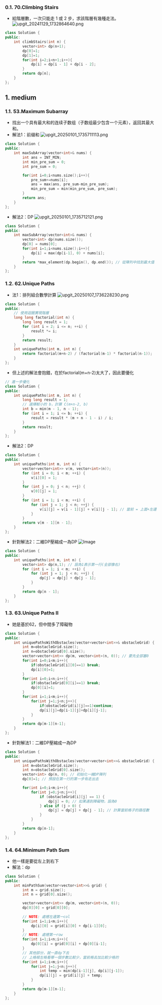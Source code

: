 ### 0.1. 70.Climbing Stairs

-   給階層數，一次只能走 1 或 2 步，求該階層有幾種走法。
    ![upgit_20241129_1732864640.png](https://raw.githubusercontent.com/kcwc1029/obsidian-upgit-image/main/2024/11/upgit_20241129_1732864640.png)

```cpp
class Solution {
public:
    int climbStairs(int n) {
        vector<int> dp(n+1);
        dp[0]=1;
        dp[1]=1;
        for(int i=2;i<n+1;i++){
            dp[i] = dp[i - 1] + dp[i - 2];
        }
        return dp[n];
    }
};
```


## 1. medium
### 1.1. 53.Maximum Subarray
- 找出一个具有最大和的连续子数组（子数组最少包含一个元素），返回其最大和。
- 解法1：前缀和
![upgit_20250101_1735711113.png](https://raw.githubusercontent.com/kcwc1029/obsidian-upgit-image/main/2025/01/upgit_20250101_1735711113.png)

```cpp
class Solution {
public:
    int maxSubArray(vector<int>& nums) {
        int ans = INT_MIN;
        int min_pre_sum = 0;
        int pre_sum = 0;

        for(int i=0;i<nums.size();i++){
            pre_sum+=nums[i];
            ans = max(ans, pre_sum-min_pre_sum);
            min_pre_sum = min(min_pre_sum, pre_sum);
        }
        return ans;
    }
};
```

- 解法2：DP
![upgit_20250101_1735712121.png](https://raw.githubusercontent.com/kcwc1029/obsidian-upgit-image/main/2025/01/upgit_20250101_1735712121.png)
```cpp
class Solution {
public:
    int maxSubArray(vector<int>& nums) {
        vector<int> dp(nums.size());
        dp[0] = nums[0];
        for(int i=1;i<nums.size();i++){
            dp[i] = max(dp[i-1], 0) + nums[i];
        }
        return *max_element(dp.begin(), dp.end()); // 從陣列中找到最大值
    }
};
```

### 1.2. 62.Unique Paths
- 法1：排列組合數學計算
![upgit_20250107_1736228230.png](https://raw.githubusercontent.com/kcwc1029/obsidian-upgit-image/main/2025/01/upgit_20250107_1736228230.png)

```cpp
class Solution {
public:
    // 使用迴圈實現階層
    long long factorial(int n) {
        long long result = 1;
        for (int i = 2; i <= n; ++i) {
            result *= i;
        }
        return result;
    }
    int uniquePaths(int m, int n) {
        return factorial(m+n-2) / (factorial(m-1) * factorial(n-1));
    }
};
```

- 但上述的解法會抱錯，在於factorial(m+n-2)太大了，因此要優化
```cpp
// 進一步優化
class Solution {
public:
    int uniquePaths(int m, int n) {
        long long result = 1;
        // 選擇較小的 b，計算 C(m+n-2, b)
        int b = min(m - 1, n - 1);
        for (int i = 1; i <= b; ++i) {
            result = result * (m + n - 1 - i) / i; 
        }
        return result;
    }
};
```
- 解法2：DP
```cpp
class Solution {
public:
    int uniquePaths(int m, int n) {
        vector<vector<int>> v(m, vector<int>(n));
        for (int i = 0; i < m; ++i) {
            v[i][0] = 1;
        }
        for (int j = 0; j < n; ++j) {
            v[0][j] = 1;
        }
        for (int i = 1; i < m; ++i) {
            for (int j = 1; j < n; ++j) {
                v[i][j] = v[i - 1][j] + v[i][j - 1]; // 當前 = 上面+左邊
            }
        }
        return v[m - 1][n - 1];
    }
};
```
- 針對解法2：二維DP壓縮成一為DP
![Image](https://media.discordapp.net/attachments/1286741860538122281/1326360050201006171/image.jpg?ex=677f248e&is=677dd30e&hm=c9caebc178a1839d0393b7f887b380909e6c92020a880c468ed955ffd3beac63&=&format=webp&width=810&height=229)

```cpp
class Solution {
public:
    int uniquePaths(int m, int n) {
        vector<int> dp(n,1); // 設為1表示第一行(全部像右)
        for (int i = 1; i < m; ++i) {
            for (int j = 1; j < n; ++j) {
                dp[j] = dp[j] + dp[j - 1];
            }
        }
        return dp[n - 1];
    }
};
```
### 1.3. 63.Unique Paths II
- 她是基於62，但中間多了障礙物
```cpp
class Solution {
public:
    int uniquePathsWithObstacles(vector<vector<int>>& obstacleGrid) {
        int m=obstacleGrid.size();
        int n=obstacleGrid[0].size();
        vector<vector<int>> dp(m, vector<int>(n, 0)); // 要先全部塞0
        for(int i=0;i<m;i++){
            if(obstacleGrid[i][0]==1) break;
            dp[i][0]=1;
        }
        for(int i=0;i<n;i++){
            if(obstacleGrid[0][i]==1) break;
            dp[0][i]=1;
        }
        for(int i=1;i<m;i++){
            for(int j=1;j<n;j++){
                if(obstacleGrid[i][j]==1)continue;
                dp[i][j]=dp[i-1][j]+dp[i][j-1];
            }
        }
        return dp[m-1][n-1];
    }
};
```

- 針對解法1：二維DP壓縮成一為DP
```cpp
class Solution {
public:
    int uniquePathsWithObstacles(vector<vector<int>>& obstacleGrid) {
        int m=obstacleGrid.size();
        int n=obstacleGrid[0].size();
        vector<int> dp(n, 0); // 初始化一維DP陣列
        dp[0]=1; // 預設在第一行的第一步有走出去

        for(int i=0;i<m;i++){
            for(int j=0;j<n;j++){
                if (obstacleGrid[i][j] == 1) {
                    dp[j] = 0; // 如果遇到障礙物，設為0
                } else if (j > 0) {
                    dp[j] = dp[j] + dp[j - 1]; // 計算當前格子的路徑數
                }
            }
        }
        return dp[n-1];
    }
};
```

### 1.4. 64.Minimum Path Sum
- 他一樣是要從左上到右下
- 解法：dp
```cpp
class Solution {
public:
    int minPathSum(vector<vector<int>>& grid) {
        int m = grid.size();
        int n = grid[0].size();

        vector<vector<int>> dp(m, vector<int>(n, 0));
        dp[0][0] = grid[0][0];
        
        // NOTE: 處裡左邊第一col
        for(int i=1;i<m;i++){
            dp[i][0] = grid[i][0] + dp[i-1][0];
        }
        // NOTE: 處裡第一row
        for(int i=1;i<n;i++){
            dp[0][i] = grid[0][i] + dp[0][i-1];
        }
        // 其他部分，就一直dp下去
        // 上格根左格看哪一個步數比較少，當前格去加比較少格的
        for(int i=1;i<m;i++){
            for(int j=1;j<n;j++){
                int temp = min(dp[i-1][j], dp[i][j-1]);
                dp[i][j] = grid[i][j] + temp;
            }
        }
        return dp[m-1][n-1];
    }
};
```
